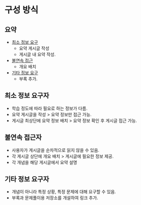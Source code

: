# 구성 방식
## 요약
* [최소 정보 요구](#최소-정보-요구자)
    * 요약 게시글 작성
    * 게시글 내 요약 작성.
* [불연속 접근](#불연속-접근자)
    * 개요 배치
* [기타 정보 요구](#기타-정보-요구자)
    * 부록 추가.
## 최소 정보 요구자
* 학습 정도에 따라 필요로 하는 정보가 다름.
* 요약 게시글을 작성 > 요약 정보만 접근 가능.
* 게시글 최상단에 요약 정보 배치 > 요약 정보 확인 후 게시글 접근 가능.
## 불연속 접근자
* 사용자가 게시글을 순차적으로 읽지 않을 수 있음.
* 각 게시글 상단에 개요 배치 > 게시글에 필요한 정보 제공.
* 각 개념을 해당 게시글에서 요약 설명
## 기타 정보 요구자
* 개념이 아니라 특정 상황, 특정 문제에 대해 요구할 수 있음.
* 부록과 문제풀이용 저장소를 개설하여 링크 추가.
